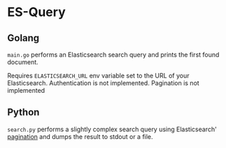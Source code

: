 # ES-Query

## Golang

`main.go` performs an Elasticsearch search query and prints the first found document.

Requires `ELASTICSEARCH_URL` env variable set to the URL of your Elasticsearch. Authentication is not implemented. Pagination is not implemented

## Python

`search.py` performs a slightly complex search query using Elasticsearch' [pagination](https://www.elastic.co/guide/en/elasticsearch/reference/current/paginate-search-results.html) and dumps the result to stdout or a file.
